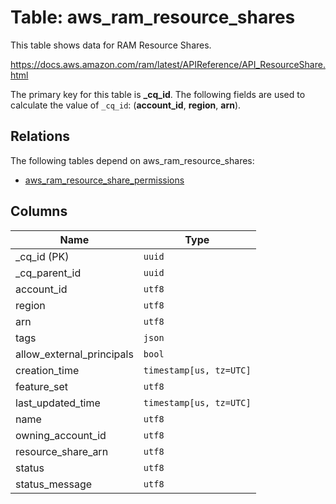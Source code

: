 # Table: aws_ram_resource_shares

This table shows data for RAM Resource Shares.

https://docs.aws.amazon.com/ram/latest/APIReference/API_ResourceShare.html

The primary key for this table is **_cq_id**.
The following fields are used to calculate the value of `_cq_id`: (**account_id**, **region**, **arn**).
## Relations

The following tables depend on aws_ram_resource_shares:
  - [aws_ram_resource_share_permissions](aws_ram_resource_share_permissions.md)

## Columns

| Name          | Type          |
| ------------- | ------------- |
|_cq_id (PK)|`uuid`|
|_cq_parent_id|`uuid`|
|account_id|`utf8`|
|region|`utf8`|
|arn|`utf8`|
|tags|`json`|
|allow_external_principals|`bool`|
|creation_time|`timestamp[us, tz=UTC]`|
|feature_set|`utf8`|
|last_updated_time|`timestamp[us, tz=UTC]`|
|name|`utf8`|
|owning_account_id|`utf8`|
|resource_share_arn|`utf8`|
|status|`utf8`|
|status_message|`utf8`|
